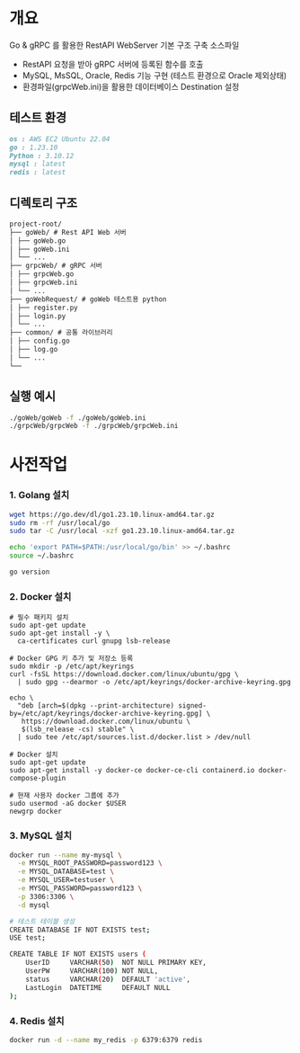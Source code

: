 # 개요

Go & gRPC 를 활용한 RestAPI WebServer 기본 구조 구축 소스파일
 - RestAPI 요청을 받아 gRPC 서버에 등록된 함수를 호출
 - MySQL, MsSQL, Oracle, Redis 기능 구현 (테스트 환경으로 Oracle 제외상태)
 - 환경파일(grpcWeb.ini)을 활용한 데이터베이스 Destination 설정

## 테스트 환경
```markdown
os : AWS EC2 Ubuntu 22.04
go : 1.23.10
Python : 3.10.12
mysql : latest
redis : latest
```

## 디렉토리 구조
```markdown
project-root/
├── goWeb/ # Rest API Web 서버
│ ├── goWeb.go
│ ├── goWeb.ini
│ └── ...
├── grpcWeb/ # gRPC 서버
│ ├── grpcWeb.go
│ ├── grpcWeb.ini
│ └── ...
├── goWebRequest/ # goWeb 테스트용 python
│ ├── register.py
│ ├── login.py
│ └── ...
├── common/ # 공통 라이브러리
│ ├── config.go
│ ├── log.go
│ └── ...
└── 
```
## 실행 예시
```bash
./goWeb/goWeb -f ./goWeb/goWeb.ini
./grpcWeb/grpcWeb -f ./grpcWeb/grpcWeb.ini
```


# 사전작업
### 1. Golang 설치
```bash
wget https://go.dev/dl/go1.23.10.linux-amd64.tar.gz
sudo rm -rf /usr/local/go
sudo tar -C /usr/local -xzf go1.23.10.linux-amd64.tar.gz

echo 'export PATH=$PATH:/usr/local/go/bin' >> ~/.bashrc
source ~/.bashrc

go version
```

### 2. Docker 설치
```
# 필수 패키지 설치
sudo apt-get update
sudo apt-get install -y \
  ca-certificates curl gnupg lsb-release

# Docker GPG 키 추가 및 저장소 등록
sudo mkdir -p /etc/apt/keyrings
curl -fsSL https://download.docker.com/linux/ubuntu/gpg \
  | sudo gpg --dearmor -o /etc/apt/keyrings/docker-archive-keyring.gpg

echo \
  "deb [arch=$(dpkg --print-architecture) signed-by=/etc/apt/keyrings/docker-archive-keyring.gpg] \
   https://download.docker.com/linux/ubuntu \
   $(lsb_release -cs) stable" \
  | sudo tee /etc/apt/sources.list.d/docker.list > /dev/null

# Docker 설치
sudo apt-get update
sudo apt-get install -y docker-ce docker-ce-cli containerd.io docker-compose-plugin

# 현재 사용자 docker 그룹에 추가
sudo usermod -aG docker $USER
newgrp docker
```

### 3. MySQL 설치
``` bash
docker run --name my-mysql \
  -e MYSQL_ROOT_PASSWORD=password123 \
  -e MYSQL_DATABASE=test \
  -e MYSQL_USER=testuser \
  -e MYSQL_PASSWORD=password123 \
  -p 3306:3306 \
  -d mysql

# 테스트 테이블 생성
CREATE DATABASE IF NOT EXISTS test;
USE test;

CREATE TABLE IF NOT EXISTS users (
    UserID     VARCHAR(50)  NOT NULL PRIMARY KEY,
    UserPW     VARCHAR(100) NOT NULL,
    status     VARCHAR(20)  DEFAULT 'active',
    LastLogin  DATETIME     DEFAULT NULL
);

```

### 4. Redis 설치
``` bash
docker run -d --name my_redis -p 6379:6379 redis
```
